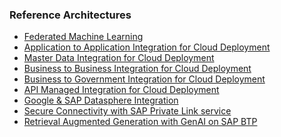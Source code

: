 ### Reference Architectures ###


<!-- dc-ref-arch-list-start -->
* [Federated Machine Learning](../data-analytics/predictive-analytics/fedml.md)
* [Application to Application Integration for Cloud Deployment](../integration/application-to-application-integration/Application_To_Application_Integration.md)
* [Master Data Integration for Cloud Deployment](../integration/master-data-integration/master_data_integration.md)
* [Business to Business Integration for Cloud Deployment](../integration/business-to-business-integration/business_to_business_integration.md)
* [Business to Government Integration for Cloud Deployment](../integration/business-to-government-integration/business_to_government_integration.md)
* [API Managed Integration for Cloud Deployment](../integration/api-managed-integration/api_managed_integration.md)
* [Google & SAP Datasphere Integration](../hyperscalers/google-datasphere/google_datasphere.md)
* [Secure Connectivity with SAP Private Link service](../hyperscalers/AWS-Azure/AWS_Azure_CAP_PLS.md)
* [Retrieval Augmented Generation with GenAI on SAP BTP](../hyperscalers/openai/OpenAI.md)
<!-- dc-ref-arch-list-end -->

